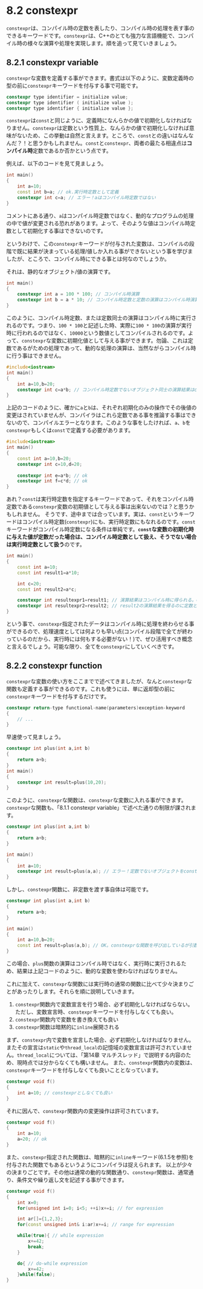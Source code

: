 # 8.2 constexpr

`constexpr`は、コンパイル時の定数を表したり、コンパイル時の処理を表す事のできるキーワードです。`constexpr`は、C++のとても強力な言語機能で、コンパイル時の様々な演算や処理を実現します。順を追って見ていきましょう。

## 8.2.1 constexpr variable
`constexpr`な変数を定義する事ができます。書式は以下のように、変数定義時の型の前に`constexpr`キーワードを付与する事で可能です。
```cpp
constexpr type identifier = initialize value;
constexpr type identifier ( initialize value );
constexpr type identifier { initialize value };
```
`constexpr`は`const`と同じように、定義時になんらかの値で初期化しなければなりません。`constexpr`は定数という性質上、なんらかの値で初期化しなければ意味がないため、この挙動は自然と言えます。ところで、`const`との違いはなんなんだ？！と思うかもしれません。`const`と`constexpr`、両者の最たる相違点は**コンパイル時**定数であるか否かという点です。

例えば、以下のコードを見て見ましょう。
```cpp
int main()
{
    int a=10;
    const int b=a; // ok.実行時定数として定義
    constexpr int c=a; // エラー！aはコンパイル時定数ではない
}
```
コメントにある通り、`a`はコンパイル時定数ではなく、動的なプログラムの処理の中で値が変更される恐れがあります。よって、そのような値はコンパイル時定数として初期化する事はできないのです。

というわけで、この`constexpr`キーワードが付与された変数は、コンパイルの段階で既に結果が決まっている処理/値しか入れる事ができないという事を学びましたが、ところで、コンパイル時にできる事とは何なのでしょうか。

それは、静的なオブジェクト/値の演算です。
```cpp
int main()
{
    constexpr int a = 100 * 100; // コンパイル時演算
    constexpr int b = a * 10; // コンパイル時定数と定数の演算はコンパイル時演算
}
```
このように、コンパイル時定数、または定数同士の演算はコンパイル時に実行されるのです。つまり、`100 * 100`と記述した時、実際に`100 * 100`の演算が実行時に行われるのではなく、`10000`という数値としてコンパイルされるのです。よって、`constexpr`な変数に初期化値として与える事ができます。勿論、これは定数であるがための処理であって、動的な処理の演算は、当然ながらコンパイル時に行う事はできません。
```cpp
#include<iostream>
int main()
{
	int a=10,b=20; 
	constexpr int c=a*b; // コンパイル時定数でないオブジェクト同士の演算結果はconstexprの初期化値にできない。
}
```
上記のコードのように、確かに`a`と`b`は、それぞれ初期化のみの操作でその後値の変更はされていませんが、コンパイラはこれら定数である事を推論する事はできないので、コンパイルエラーとなります。このような事をしたければ、`a`、`b`を`constexpr`もしくは`const`で定義する必要があります。
```cpp
#include<iostream>
int main()
{
    const int a=10,b=20;
    constexpr int c=10,d=20;
    
    constexpr int e=a*b; // ok
    constexpr int f=c*d; // ok
}
```
あれ？`const`は実行時定数を指定するキーワードであって、それをコンパイル時定数である`constexpr`変数の初期値として与える事は出来ないのでは？と思うかもしれません。
そうです、途中までは合っています。実は、`const`というキーワードはコンパイル時定数(`constexpr`)にも、実行時定数にもなれるのです。`const`キーワードがコンパイル時定数になる条件は単純です。**`const`な変数の初期化時に与えた値が定数だった場合は、コンパイル時定数として扱え、そうでない場合は実行時定数として扱う**のです。
```cpp
int main()
{
	const int a=10;
	const int result1=a*10;

	int c=20;
	const int result2=a*c;

	constexpr int resultexpr1=result1; // 演算結果はコンパイル時に得られる。OK
	constexpr int resultexpr2=result2; // result2の演算結果を得るのに定数と断定できない変数cを使っている。それをコンパイル時に得る事はできない。エラー！
}
```
という事で、`constexpr`指定されたデータはコンパイル時に処理を終わらせる事ができるので、処理速度としては何よりも早い点(コンパイル段階で全てが終わっているのだから、実行時には何もする必要がない！)で、ぜひ活用すべき概念と言えるでしょう。可能な限り、全てを`constexpr`にしていくべきです。

## 8.2.2 constexpr function
`constexpr`な変数の使い方をここまでで述べてきましたが、なんと`constexpr`な関数も定義する事ができるのです。これも使うには、単に返却型の前に`constexpr`キーワードを付与するだけです。
```cpp
constexpr return-type functional-name(parameters)exception-keyword
{
    // ...
} 
```
早速使って見ましょう。
```cpp
constexpr int plus(int a,int b)
{
    return a+b;
}
int main()
{
    constexpr int result=plus(10,20);
}
```
このように、`constexpr`な関数は、`constexpr`な変数に入れる事ができます。`constexpr`な関数も、「8.1.1 constexpr variable」で述べた通りの制限が課されます。
```cpp
constexpr int plus(int a,int b)
{
	return a+b;
}

int main()
{
	int a=10;
	constexpr int result=plus(a,a); // エラー！定数でないオブジェクトをconstexprの初期値として使えない
}
```
しかし、`constexpr`関数に、非定数を渡す事自体は可能です。
```cpp
constexpr int plus(int a,int b)
{
	return a+b;
}

int main()
{
	int a=10,b=20;
	const int result=plus(a,b); // OK。constexprな関数を呼び出しているが引数が定数ではないため実行時処理。
}
```
この場合、`plus`関数の演算はコンパイル時ではなく、実行時に実行されるため、結果は上記コードのように、動的な変数を使わなければなりません。

これに加えて、`constexpr`な関数には実行時の通常の関数に比べて少々決まりごとがあったりします。それらを順に説明していきます。

1. `constexpr`関数内で変数宣言を行う場合、必ず初期化しなければならない。ただし、変数宣言時、`constexpr`キーワードを付与しなくても良い。
2. `constexpr`関数内で変数を書き換えても良い
3. `constexpr`関数は暗黙的に`inline`展開される

まず、`constexpr`内で変数を宣言した場合、必ず初期化しなければなりません。またその宣言は`static`や`thread_local`の記憶域の変数宣言は許可されていません。`thread_local`については、「第14章 マルチスレッド」で説明する内容のため、現時点では分からなくても構いません。
また、`constexpr`関数内の変数は、`constexpr`キーワードを付与しなくても良いこととなっています。
```cpp
constexpr void f()
{
	int a=10; // constexprとしなくても良い
}
```
それに因んで、`constexpr`関数内の変更操作は許可されています。
```cpp
constexpr void f()
{
	int a=10;
	a=20; // ok
}
```
また、`constexpr`指定された関数は、暗黙的に`inline`キーワード(6.1.5を参照)を付与された関数でもあるというようにコンパイラは捉えられます。
以上が少々の決まりごとです。その他は通常の動的な関数通り、`constexpr`関数は、通常通り、条件文や繰り返し文を記述する事ができます。
```cpp
constexpr void f()
{
	int x=0;
	for(unsigned int i=0; i<5; ++i)x+=i; // for expression

	int ar[]={1,2,3};
	for(const unsigned int& i:ar)x+=i; // range for expression

	while(true){ // while expression
		x+=42;
		break;
	}

	do{ // do-while expression
		x+=42;
	}while(false); 
}
```